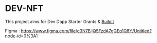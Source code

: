 # DEV-NFT
This project aims for Dev Dapp Starter Grants & [Buildit](https://buidlit.polygon.technology/) 


Figma : https://www.figma.com/file/c3N7BijQ5FzdA7gGEq1Q8Y/Untitled?node-id=0%3A1
